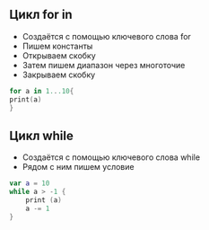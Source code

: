 ## Цикл for in
- Создаётся с помощью ключевого слова for 
- Пишем константы
- Открываем скобку
- Затем пишем диапазон через многоточие 
- Закрываем скобку
```swift
for a in 1...10{
print(a)
}
```
## Цикл while
- Создаётся с помощью ключевого слова while
- Рядом с ним пишем условие 
```swift
var a = 10
while a > -1 {
    print (a)
    a -= 1
}
```

